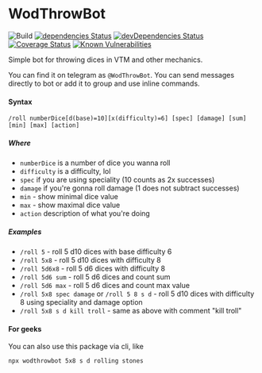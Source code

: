 # WodThrowBot

![Build](https://github.com/jehy/wodThrowBot/workflows/Build/badge.svg)
[![dependencies Status](https://david-dm.org/jehy/wodThrowBot/status.svg)](https://david-dm.org/jehy/wodThrowBot)
[![devDependencies Status](https://david-dm.org/jehy/wodThrowBot/dev-status.svg)](https://david-dm.org/jehy/wodThrowBot?type=dev)
[![Coverage Status](https://coveralls.io/repos/github/jehy/wodThrowBot/badge.svg?branch=master)](https://coveralls.io/github/jehy/wodThrowBot?branch=master)
[![Known Vulnerabilities](https://snyk.io/test/github/jehy/wodThrowBot/badge.svg)](https://snyk.io/test/github/jehy/wodThrowBot)

Simple bot for throwing dices in VTM and other mechanics.

You can find it on telegram as `@WodThrowBot`. You can send messages directly to bot
or add it to group and use inline commands.

#### Syntax
```
/roll numberDice[d(base)=10][x(difficulty)=6] [spec] [damage] [sum] [min] [max] [action]
```

##### Where
* `numberDice` is a number of dice you wanna roll
* `difficulty` is a difficulty, lol
* `spec` if you are using speciality (10 counts as 2x successes)
* `damage` if you're gonna roll damage (1 does not subtract successes)
* `min` - show minimal dice value
* `max` - show maximal dice value
* `action` description of what you're doing

##### Examples
* `/roll 5` - roll 5 d10 dices with base difficulty 6
* `/roll 5x8` - roll 5 d10 dices with difficulty 8
* `/roll 5d6x8` - roll 5 d6 dices with difficulty 8
* `/roll 5d6 sum` - roll 5 d6 dices and count sum
* `/roll 5d6 max` - roll 5 d6 dices and count max value
* `/roll 5x8 spec damage` or `/roll 5 8 s d` - roll 5 d10 dices with difficulty 8 using speciality and damage option
* `/roll 5x8 s d kill troll` - same as above with comment "kill troll"

#### For geeks

You can also use this package via cli, like

```bash
npx wodthrowbot 5x8 s d rolling stones
```
